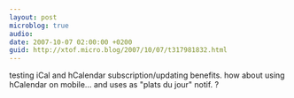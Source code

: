 ```yaml
---
layout: post
microblog: true
audio: 
date: 2007-10-07 02:00:00 +0200
guid: http://xtof.micro.blog/2007/10/07/t317981832.html
---
```

testing iCal and hCalendar subscription/updating benefits. how about using hCalendar on mobile... and uses as "plats du jour" notif. ?
